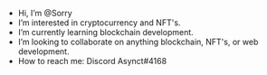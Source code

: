 - Hi, I’m @Sorry
- I’m interested in cryptocurrency and NFT's.
- I’m currently learning blockchain development.
- I’m looking to collaborate on anything blockchain, NFT's, or web development.
- How to reach me: Discord Asynct#4168
